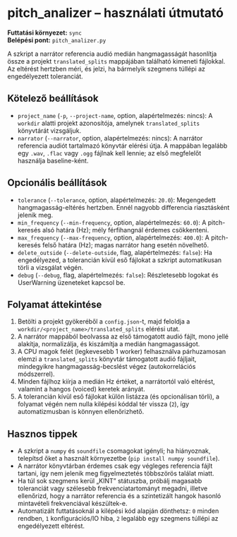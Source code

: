 # pitch_analizer – használati útmutató

**Futtatási környezet:** `sync`  
**Belépési pont:** `pitch_analizer.py`

A szkript a narrátor referencia audió medián hangmagasságát hasonlítja össze a projekt `translated_splits` mappájában található kimeneti fájlokkal. Az eltérést hertzben méri, és jelzi, ha bármelyik szegmens túllépi az engedélyezett toleranciát.

## Kötelező beállítások
- `project_name` (`-p`, `--project-name`, option, alapértelmezés: nincs): A `workdir` alatti projekt azonosítója, amelynek `translated_splits` könyvtárát vizsgáljuk.
- `narrator` (`--narrator`, option, alapértelmezés: nincs): A narrátor referencia audiót tartalmazó könyvtár elérési útja. A mappában legalább egy `.wav`, `.flac` vagy `.ogg` fájlnak kell lennie; az első megfelelőt használja baseline-ként.

## Opcionális beállítások
- `tolerance` (`--tolerance`, option, alapértelmezés: `20.0`): Megengedett hangmagasság-eltérés hertzben. Ennél nagyobb differencia riasztásként jelenik meg.
- `min_frequency` (`--min-frequency`, option, alapértelmezés: `60.0`): A pitch-keresés alsó határa (Hz); mély férfihangnál érdemes csökkenteni.
- `max_frequency` (`--max-frequency`, option, alapértelmezés: `400.0`): A pitch-keresés felső határa (Hz); magas narrátor hang esetén növelhető.
- `delete_outside` (`--delete-outside`, flag, alapértelmezés: `false`): Ha engedélyezed, a tolerancián kívül eső fájlokat a szkript automatikusan törli a vizsgálat végén.
- `debug` (`--debug`, flag, alapértelmezés: `false`): Részletesebb logokat és UserWarning üzeneteket kapcsol be.

## Folyamat áttekintése
1. Betölti a projekt gyökeréből a `config.json`-t, majd feloldja a `workdir/<project_name>/translated_splits` elérési utat.
2. A narrátor mappából beolvassa az első támogatott audió fájlt, mono jellé alakítja, normalizálja, és kiszámítja a medián hangmagasságot.
3. A CPU magok felét (legkevesebb 1 worker) felhasználva párhuzamosan elemzi a `translated_splits` könyvtár támogatott audió fájljait, mindegyikre hangmagasság-becslést végez (autokorrelációs módszerrel).
4. Minden fájlhoz kiírja a medián Hz értéket, a narrátortól való eltérést, valamint a hangos (voiced) keretek arányát.
5. A tolerancián kívül eső fájlokat külön listázza (és opcionálisan törli), a folyamat végén nem nulla kilépési kóddal tér vissza (`2`), így automatizmusban is könnyen ellenőrizhető.

## Hasznos tippek
- A szkript a `numpy` és `soundfile` csomagokat igényli; ha hiányoznak, telepítsd őket a használt környezetbe (`pip install numpy soundfile`).
- A narrátor könyvtárban érdemes csak egy végleges referencia fájlt tartani, így nem jelenik meg figyelmeztetés többszörös találat miatt.
- Ha túl sok szegmens kerül „KINT” státuszba, próbálj magasabb toleranciát vagy szélesebb frekvenciatartományt megadni, illetve ellenőrizd, hogy a narrátor referencia és a szintetizált hangok hasonló mintavételi frekvenciával készültek-e.
- Automatizált futtatásoknál a kilépési kód alapján dönthetsz: `0` minden rendben, `1` konfigurációs/IO hiba, `2` legalább egy szegmens túllépi az engedélyezett eltérést.
